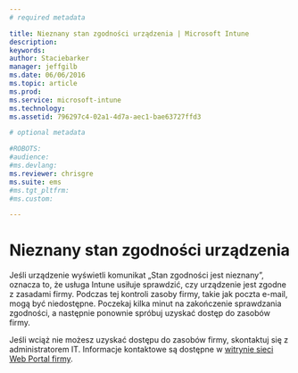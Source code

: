 ```yaml
---
# required metadata

title: Nieznany stan zgodności urządzenia | Microsoft Intune
description:
keywords:
author: Staciebarker
manager: jeffgilb
ms.date: 06/06/2016
ms.topic: article
ms.prod:
ms.service: microsoft-intune
ms.technology:
ms.assetid: 796297c4-02a1-4d7a-aec1-bae63727ffd3

# optional metadata

#ROBOTS:
#audience:
#ms.devlang:
ms.reviewer: chrisgre
ms.suite: ems
#ms.tgt_pltfrm:
#ms.custom:

---
```



# Nieznany stan zgodności urządzenia

Jeśli urządzenie wyświetli komunikat „Stan zgodności jest nieznany”, oznacza to, że usługa Intune usiłuje sprawdzić, czy urządzenie jest zgodne z zasadami firmy. Podczas tej kontroli zasoby firmy, takie jak poczta e-mail, mogą być niedostępne. Poczekaj kilka minut na zakończenie sprawdzania zgodności, a następnie ponownie spróbuj uzyskać dostęp do zasobów firmy. 

Jeśli wciąż nie możesz uzyskać dostępu do zasobów firmy, skontaktuj się z administratorem IT. Informacje kontaktowe są dostępne w [witrynie sieci Web Portal firmy](http://portal.manage.microsoft.com).


<!--HONumber=Jun16_HO2-->


